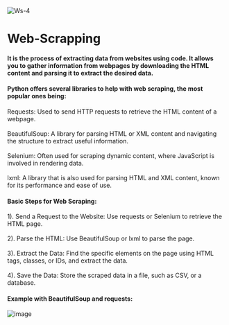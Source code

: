 ![Ws-4](https://github.com/user-attachments/assets/0c01dbed-5db6-45e4-abb3-cb03de548a6e)
# Web-Scrapping 
#### It is the process of extracting data from websites using code. It allows you to gather information from webpages by downloading the HTML content and parsing it to extract the desired data.
#### Python offers several libraries to help with web scraping, the most popular ones being:
 Requests: Used to send HTTP requests to retrieve the HTML content of a webpage.<br/><br/>
 BeautifulSoup: A library for parsing HTML or XML content and navigating the structure to extract useful information.<br/><br/>
 Selenium: Often used for scraping dynamic content, where JavaScript is involved in rendering data.<br/><br/>
 lxml: A library that is also used for parsing HTML and XML content, known for its performance and ease of use.

#### Basic Steps for Web Scraping:
  1). Send a Request to the Website: Use requests or Selenium to retrieve the HTML page.<br/><br/>
  2). Parse the HTML: Use BeautifulSoup or lxml to parse the page.<br/><br/>
  3). Extract the Data: Find the specific elements on the page using HTML tags, classes, or IDs, and extract the data.<br/><br/>
  4). Save the Data: Store the scraped data in a file, such as CSV, or a database.

#### Example with BeautifulSoup and requests:
![image](https://github.com/user-attachments/assets/3ba77003-e792-491c-a0d6-52a4f7dad216)

